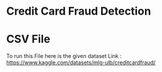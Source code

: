 # Credit Card Fraud Detection 

# CSV File 
To run this File here is the given dataset Link :
https://www.kaggle.com/datasets/mlg-ulb/creditcardfraud/
